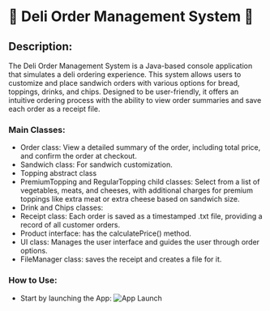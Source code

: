# 🥪 Deli Order Management System 🥤

## Description: 

The Deli Order Management System is a Java-based console application that simulates a deli ordering experience. This system allows users to customize and place sandwich orders with various options for bread, toppings, drinks, and chips. Designed to be user-friendly, it offers an intuitive ordering process with the ability to view order summaries and save each order as a receipt file.

### Main Classes:

- Order class: View a detailed summary of the order, including total price, and confirm the order at checkout.
- Sandwich class: For sandwich customization.
- Topping abstract class
- PremiumTopping and RegularTopping child classes:  Select from a list of vegetables, meats, and cheeses, with additional charges for premium toppings like extra meat or extra cheese based on sandwich size.
- Drink and Chips classes: 
- Receipt class: Each order is saved as a timestamped .txt file, providing a record of all customer orders.
- Product interface: has the calculatePrice() method. 
- UI class: Manages the user interface and guides the user through order options.
- FileManager class: saves the receipt and creates a file for it.

### How to Use:
- Start by launching the App:
  ![App Launch](C:\Users\fairo\OneDrive\Desktop\Yearup%20courses\Java\java-development\CapstoneTwo_TheDeli\CapstoneTwo_TheDeli\CodeSS\1.png)